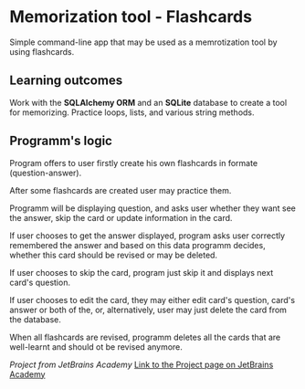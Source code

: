 # Memorization tool - Flashcards
Simple command-line app that may be used as a memrotization tool by using flashcards.<br>

## Learning outcomes
Work with the **SQLAlchemy ORM** and an **SQLite** database to create a tool for memorizing. Practice loops, lists, and various string methods.

## Programm's logic
Program offers to user firstly create his own flashcards in formate (question-answer).

After some flashcards are created user may practice them. 

Programm will be displaying question, and asks user whether they want see the answer, skip the card or update information in the card.

If user chooses to get the answer displayed, program asks user correctly remembered the answer and based on this data programm decides, whether this card should be revised or may be deleted.

If user chooses to skip the card, program just skip it and displays next card's question.

If user chooses to edit the card, they may either edit card's question, card's answer or both of the,
or, alternatively, user may just delete the card from the database.

When all flashcards are revised, programm deletes all the cards that are well-learnt and should ot be revised anymore.




*Project from JetBrains Academy*
[Link to the Project page on JetBrains Academy](https://hyperskill.org/projects/159)
